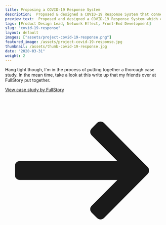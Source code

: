 ```yaml
---
title: Proposing a COVID-19 Response System
description:  Proposed & designed a COVID-19 Response System that connected manufacturers of PPE with front-line organizations; a system which Congress recommended as a critical resource to the Manufacturing Caucus (second to FEMA).
preview_text:  Proposed and designed a COVID-19 Response System which connected manufacturers of PPE with front-line organizations; recommended by Congress as a critical resource to the Manufacturing Caucus (second to FEMA).
tags: [Product Design Lead, Network Effect, Front-End Development]
slug: "covid-19-response"
layout: default
images: ["assets/project-covid-19-response.png"]
featured_image: /assets/project-covid-19-response.jpg
thumbnail: /assets/thumb-covid-19-response.jpg
date: "2020-03-31"
weight: 2
---
```


Hang tight though, I'm in the process of putting together a thorough case study. In the mean time, take a look at this write up that my friends over at FullStory put together.  

[View case study by FullStory <svg viewBox="0 0 32 32" xmlns="http://www.w3.org/2000/svg" class="icon"><title>ico-arrow-default-right</title><path d="M18.895 6.306L17.783 7.43a1 1 0 0 0 .003 1.41l5.284 5.282H3a1 1 0 0 0-1 1v1.893a1 1 0 0 0 1 1h20.068L17.781 23.3a1 1 0 0 0 0 1.414l1.115 1.115a1 1 0 0 0 1.417-.003l8.988-9.054a1 1 0 0 0 0-1.409l-8.986-9.057a1 1 0 0 0-1.42 0z" fill="currentColor" fill-rule="nonzero"/></svg>    ](https://www.fullstory.com/blog/thomas-pivots-mid-crisis-with-fullstory-optimizely/)